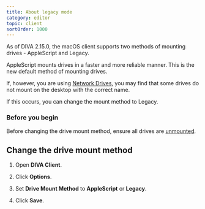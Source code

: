 ```yaml
---
title: About legacy mode
category: editor
topic: client
sortOrder: 1000
---
```


As of DIVA 2.15.0, the macOS client supports two methods of mounting drives - AppleScript and Legacy.

AppleScript mounts drives in a faster and more reliable manner.
This is the new default method of mounting drives.

If, however, you are using [Network Drives](/v3/editor/about-client-drives.html), you may find that some drives do not mount on the desktop with the correct name.

If this occurs, you can change the mount method to Legacy.

### Before you begin

Before changing the drive mount method, ensure all drives are [unmounted](/v3/editor/unmount-drive.html).

## Change the drive mount method

1. Open **DIVA Client**.

2. Click **Options**.

3. Set **Drive Mount Method** to **AppleScript** or **Legacy**.

4. Click **Save**.
